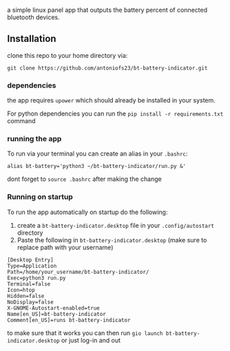 
a simple linux panel app that outputs the battery percent of connected bluetooth devices. 

## Installation
clone this repo to your home directory via:

`git clone https://github.com/antoniofs23/bt-battery-indicator.git`

### dependencies
the app requires `upower` which should already be installed in your system.

For python dependencies you can run the `pip install -r requirements.txt` command 

### running the app

To run via your terminal you can create an alias in your `.bashrc`:

`alias bt-battery='python3 ~/bt-battery-indicator/run.py &'`

dont forget to `source .bashrc` after making the change

### Running on startup
To run the app automatically on startup do the following:
1. create a `bt-battery-indicator.desktop` file in your `.config/autostart` directory
2. Paste the following in `bt-battery-indicator.desktop` (make sure to replace path with your username)
```
[Desktop Entry]
Type=Application
Path=/home/your_username/bt-battery-indicator/
Exec=python3 run.py
Terminal=false
Icon=htop
Hidden=false
NoDisplay=false
X-GNOME-Autostart-enabled=true
Name[en_US]=bt-battery-indicator
Comment[en_US]=runs bt-battery-indicator
```
to make sure that it works you can then run `gio launch bt-battery-indicator.desktop` or just log-in and out
